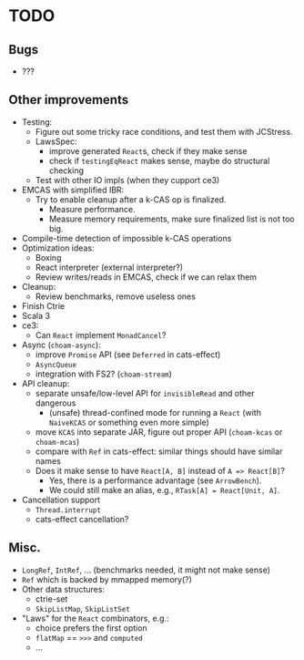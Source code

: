 <!--

   SPDX-License-Identifier: Apache-2.0
   Copyright 2016-2021 Daniel Urban and contributors listed in NOTICE.txt

   Licensed under the Apache License, Version 2.0 (the "License");
   you may not use this file except in compliance with the License.
   You may obtain a copy of the License at

       http://www.apache.org/licenses/LICENSE-2.0

   Unless required by applicable law or agreed to in writing, software
   distributed under the License is distributed on an "AS IS" BASIS,
   WITHOUT WARRANTIES OR CONDITIONS OF ANY KIND, either express or implied.
   See the License for the specific language governing permissions and
   limitations under the License.

--->

# TODO

## Bugs

- ???

## Other improvements

- Testing:
  - Figure out some tricky race conditions, and test them with JCStress.
  - LawsSpec:
    - improve generated `React`s, check if they make sense
    - check if `testingEqReact` makes sense, maybe do structural checking
  - Test with other IO impls (when they cupport ce3)
- EMCAS with simplified IBR:
  - Try to enable cleanup after a k-CAS op is finalized.
    - Measure performance.
    - Measure memory requirements, make sure finalized list is not too big.
- Compile-time detection of impossible k-CAS operations
- Optimization ideas:
  - Boxing
  - React interpreter (external interpreter?)
  - Review writes/reads in EMCAS, check if we can relax them
- Cleanup:
  - Review benchmarks, remove useless ones
- Finish Ctrie
- Scala 3
- ce3:
  - Can `React` implement `MonadCancel`?
- Async (`choam-async`):
  - improve `Promise` API (see `Deferred` in cats-effect)
  - `AsyncQueue`
  - integration with FS2? (`choam-stream`)
- API cleanup:
  - separate unsafe/low-level API for `invisibleRead` and other dangerous
    - (unsafe) thread-confined mode for running a `React` (with `NaiveKCAS` or something even more simple)
  - move `KCAS` into separate JAR, figure out proper API (`choam-kcas` or `choam-mcas`)
  - compare with `Ref` in cats-effect: similar things should have similar names
  - Does it make sense to have `React[A, B]` instead of `A => React[B]`?
    - Yes, there is a performance advantage (see `ArrowBench`).
    - We could still make an alias, e.g., `RTask[A] = React[Unit, A]`.
- Cancellation support
  - `Thread.interrupt`
  - cats-effect cancellation?

## Misc.

- `LongRef`, `IntRef`, ... (benchmarks needed, it might not make sense)
- `Ref` which is backed by mmapped memory(?)
- Other data structures:
  - ctrie-set
  - `SkipListMap`, `SkipListSet`
- "Laws" for the `React` combinators, e.g.:
  - choice prefers the first option
  - `flatMap` == `>>>` and `computed`
  - ...
